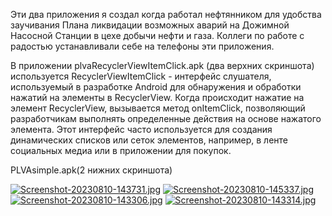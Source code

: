 Эти два приложения я создал когда работал нефтянником для удобства заучивания Плана ликвидации возможных аварий на Дожимной Насосной Станции в цехе добычи нефти и газа.
Коллеги по работе с радостью устанавливали себе на телефоны эти приложения.

В приложении plvaRecyclerViewItemClick.apk (два верхних скриншота) используется
RecyclerViewItemClick - интерфейс слушателя, используемый в разработке Android для обнаружения и обработки нажатий на элементы в RecyclerView. Когда происходит нажатие на элемент RecyclerView, вызывается метод onItemClick, позволяющий разработчикам выполнять определенные действия на основе нажатого элемента. Этот интерфейс часто используется для создания динамических списков или сеток элементов, например, в ленте социальных медиа или в приложении для покупок.

PLVAsimple.apk(2 нижних скриншота)

[![Screenshot-20230810-143731.jpg](https://i.postimg.cc/c1wWQnGC/Screenshot-20230810-143731.jpg)](https://postimg.cc/NLsZtLMv)
[![Screenshot-20230810-145337.jpg](https://i.postimg.cc/FzgfBF1L/Screenshot-20230810-145337.jpg)](https://postimg.cc/gLjkwWVz)
[![Screenshot-20230810-143306.jpg](https://i.postimg.cc/1ztpVFXY/Screenshot-20230810-143306.jpg)](https://postimg.cc/21sqPV44)
[![Screenshot-20230810-143314.jpg](https://i.postimg.cc/nr0dtJPX/Screenshot-20230810-143314.jpg)](https://postimg.cc/y33hFwBK)
